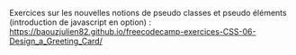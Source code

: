 Exercices sur les nouvelles notions de pseudo classes et pseudo éléments (introduction de javascript en option) : https://baouzjulien82.github.io/freecodecamp-exercices-CSS-06-Design_a_Greeting_Card/
